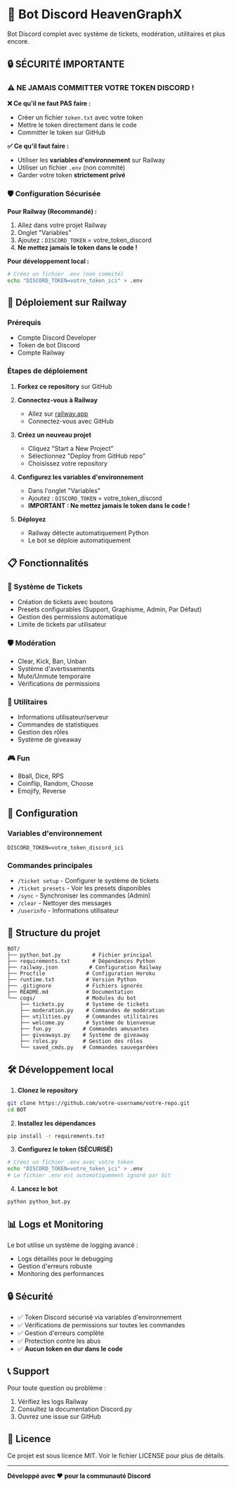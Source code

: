 # 🤖 Bot Discord HeavenGraphX

Bot Discord complet avec système de tickets, modération, utilitaires et plus encore.

## 🔒 **SÉCURITÉ IMPORTANTE**

### ⚠️ **NE JAMAIS COMMITTER VOTRE TOKEN DISCORD !**

**❌ Ce qu'il ne faut PAS faire :**
- Créer un fichier `token.txt` avec votre token
- Mettre le token directement dans le code
- Committer le token sur GitHub

**✅ Ce qu'il faut faire :**
- Utiliser les **variables d'environnement** sur Railway
- Utiliser un fichier `.env` (non commité)
- Garder votre token **strictement privé**

### 🛡️ **Configuration Sécurisée**

**Pour Railway (Recommandé) :**
1. Allez dans votre projet Railway
2. Onglet "Variables"
3. Ajoutez : `DISCORD_TOKEN` = votre_token_discord
4. **Ne mettez jamais le token dans le code !**

**Pour développement local :**
```bash
# Créez un fichier .env (non commité)
echo "DISCORD_TOKEN=votre_token_ici" > .env
```

## 🚀 Déploiement sur Railway

### Prérequis
- Compte Discord Developer
- Token de bot Discord
- Compte Railway

### Étapes de déploiement

1. **Forkez ce repository** sur GitHub

2. **Connectez-vous à Railway**
   - Allez sur [railway.app](https://railway.app)
   - Connectez-vous avec GitHub

3. **Créez un nouveau projet**
   - Cliquez "Start a New Project"
   - Sélectionnez "Deploy from GitHub repo"
   - Choisissez votre repository

4. **Configurez les variables d'environnement**
   - Dans l'onglet "Variables"
   - Ajoutez : `DISCORD_TOKEN` = votre_token_discord
   - **IMPORTANT : Ne mettez jamais le token dans le code !**

5. **Déployez**
   - Railway détecte automatiquement Python
   - Le bot se déploie automatiquement

## 📋 Fonctionnalités

### 🎫 Système de Tickets
- Création de tickets avec boutons
- Presets configurables (Support, Graphisme, Admin, Par Défaut)
- Gestion des permissions automatique
- Limite de tickets par utilisateur

### 🛡️ Modération
- Clear, Kick, Ban, Unban
- Système d'avertissements
- Mute/Unmute temporaire
- Vérifications de permissions

### 🎉 Utilitaires
- Informations utilisateur/serveur
- Commandes de statistiques
- Gestion des rôles
- Système de giveaway

### 🎮 Fun
- 8ball, Dice, RPS
- Coinflip, Random, Choose
- Emojify, Reverse

## 🔧 Configuration

### Variables d'environnement
```env
DISCORD_TOKEN=votre_token_discord_ici
```

### Commandes principales
- `/ticket setup` - Configurer le système de tickets
- `/ticket presets` - Voir les presets disponibles
- `/sync` - Synchroniser les commandes (Admin)
- `/clear` - Nettoyer des messages
- `/userinfo` - Informations utilisateur

## 📁 Structure du projet

```
BOT/
├── python_bot.py          # Fichier principal
├── requirements.txt       # Dépendances Python
├── railway.json          # Configuration Railway
├── Procfile             # Configuration Heroku
├── runtime.txt          # Version Python
├── .gitignore           # Fichiers ignorés
├── README.md            # Documentation
└── cogs/                # Modules du bot
    ├── tickets.py       # Système de tickets
    ├── moderation.py    # Commandes de modération
    ├── utilities.py     # Commandes utilitaires
    ├── welcome.py       # Système de bienvenue
    ├── fun.py          # Commandes amusantes
    ├── giveaways.py    # Système de giveaway
    ├── roles.py        # Gestion des rôles
    └── saved_cmds.py   # Commandes sauvegardées
```

## 🛠️ Développement local

1. **Clonez le repository**
```bash
git clone https://github.com/votre-username/votre-repo.git
cd BOT
```

2. **Installez les dépendances**
```bash
pip install -r requirements.txt
```

3. **Configurez le token (SÉCURISÉ)**
```bash
# Créez un fichier .env avec votre token
echo "DISCORD_TOKEN=votre_token_ici" > .env
# Le fichier .env est automatiquement ignoré par Git
```

4. **Lancez le bot**
```bash
python python_bot.py
```

## 📊 Logs et Monitoring

Le bot utilise un système de logging avancé :
- Logs détaillés pour le debugging
- Gestion d'erreurs robuste
- Monitoring des performances

## 🔒 Sécurité

- ✅ Token Discord sécurisé via variables d'environnement
- ✅ Vérifications de permissions sur toutes les commandes
- ✅ Gestion d'erreurs complète
- ✅ Protection contre les abus
- ✅ **Aucun token en dur dans le code**

## 📞 Support

Pour toute question ou problème :
1. Vérifiez les logs Railway
2. Consultez la documentation Discord.py
3. Ouvrez une issue sur GitHub

## 📄 Licence

Ce projet est sous licence MIT. Voir le fichier LICENSE pour plus de détails.

---

**Développé avec ❤️ pour la communauté Discord**
